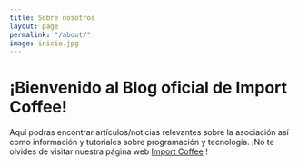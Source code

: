 ```yaml
---
title: Sobre nosotros
layout: page
permalink: "/about/"
image: inicio.jpg
---
```


# ¡Bienvenido al Blog oficial de Import Coffee!

Aquí podras encontrar artículos/noticias relevantes sobre la asociación así como  información y tutoriales sobre programación y tecnología.
¡No te olvides de visitar nuestra página web [Import Coffee](https://importcoffee.es) !
